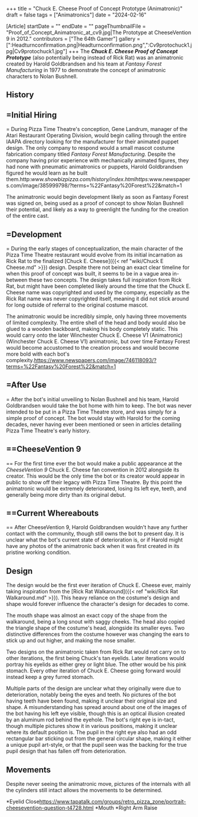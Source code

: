 +++
title = "Chuck E. Cheese Proof of Concept Prototype (Animatronic)"
draft = false
tags = ["Animatronics"]
date = "2024-02-16"

[Article]
startDate = ""
endDate = ""
pageThumbnailFile = "Proof_of_Concept_Animatronic_at_cv9.jpg|The Prototype at CheeseVention 9 in 2012."
contributors = ["The 64th Gamer"]
gallery = [":Headturnconfirmation.png|Headturnconfirmation.png",":Cv9protochuck1.jpg|Cv9protochuck1.jpg"]
+++
The <b><i>Chuck E. Cheese Proof of Concept Prototype</b></i> (also potentially being instead of Rick Rat) was an animatronic created by Harold Goldbrandsen and his team at <i>Fantasy Forest Manufacturing</i> in 1977 to demonstrate the concept of animatronic characters to Nolan Bushnell.

<h2>History</h2>

<h2>=Initial Hiring</h2>=
During Pizza Time Theatre's conception, Gene Landrum, manager of the Atari Restaurant Operating Division, would begin calling through the entire IAAPA directory looking for the manufacturer for their animated puppet design. The only company to respond would a small mascot costume fabrication company titled <i>Fantasy Forest Manufacturing.</i> Despite the company having prior experience with mechanically animated figures, they had none with pneumatic animatronics or puppets, Harold Goldbrandsen figured he would learn as he built them.<ref>http:<i>www.showbizpizza.com/history/index.html</ref><ref name=':2'>https:</i>www.newspapers.com/image/385999798/?terms=%22Fantasy%20Forest%22&match=1</ref>

The animatronic would begin development likely as soon as Fantasy Forest was signed on, being used as a proof of concept to show Nolan Bushnell their potential, and likely as a way to greenlight the funding for the creation of the entire cast.

<h2>=Development</h2>=
During the early stages of conceptualization, the main character of the Pizza Time Theatre restaurant would evolve from its initial incarnation as Rick Rat to the finalized [Chuck E. Cheese]({{< ref "wiki/Chuck E Cheese.md" >}}) design. Despite there not being an exact clear timeline for when this proof of concept was built, it seems to be in a vague area in-between these two concepts. The design takes full inspiration from Rick Rat, but might have been completed likely around the time that the Chuck E. Cheese name was copyrighted and used by the company, especially as the Rick Rat name was never copyrighted itself, meaning it did not stick around for long outside of referral to the original costume mascot.<ref></ref>

The animatronic would be incredibly simple, only having three movements of limited complexity. The entire shell of the head and body would also be glued to a wooden backboard, making his body completely static. This would carry onto the later Winchester Chuck E. Cheese V1 (Animatronic) (Winchester Chuck E. Cheese V1) animatronic, but over time Fantasy Forest would become accustomed to the creation process and would become more bold with each bot's complexity.<ref>https://www.newspapers.com/image/746118093/?terms=%22Fantasy%20Forest%22&match=1</ref>

<h2>=After Use</h2>=
After the bot's initial unveiling to Nolan Bushnell and his team, Harold Goldbrandsen would take the bot home with him to keep. The bot was never intended to be put in a Pizza Time Theatre store, and was simply for a simple proof of concept. The bot would stay with Harold for the coming decades, never having ever been mentioned or seen in articles detailing Pizza Time Theatre's early history.

<h2>==CheeseVention 9</h2>==
For the first time ever the bot would make a public appearance at the <i>CheeseVention 9</i> Chuck E. Cheese fan convention in 2012 alongside its creator. This would be the only time the bot or its creator would appear in public to show off their legacy with Pizza Time Theatre. By this point the animatronic would be extremely deteriorated, losing its left eye, teeth, and generally being more dirty than its original debut.

<h2>==Current Whereabouts</h2>==
After CheeseVention 9, Harold Goldbrandsen wouldn't have any further contact with the community, though still owns the bot to present day. It is unclear what the bot's current state of deterioration is, or if Harold might have any photos of the animatronic back when it was first created in its pristine working condition.

<h2>Design</h2>
The design would be the first ever iteration of Chuck E. Cheese ever, mainly taking inspiration from the [Rick Rat Walkaround]({{< ref "wiki/Rick Rat Walkaround.md" >}}). This heavy reliance on the costume's design and shape would forever influence the character's design for decades to come.

The mouth shape was almost an exact copy of the shape from the walkaround, being a long snout with saggy cheeks. The head also copied the triangle shape of the costume's head, alongside its smaller eyes. Two distinctive differences from the costume however was changing the ears to stick up and out higher, and making the nose smaller.

Two designs on the animatronic taken from Rick Rat would not carry on to other iterations, the first being Chuck's tan eyelids. Later iterations would portray his eyelids as either grey or light blue. The other would be his pink stomach. Every other iteration of Chuck E. Cheese going forward would instead keep a grey furred stomach.

Multiple parts of the design are unclear what they originally were due to deterioration, notably being the eyes and teeth. No pictures of the bot having teeth have been found, making it unclear their original size and shape. A misunderstanding has spread around about one of the images of the bot having his left eye visible<ref></ref>, though this is an optical illusion created by an aluminum rod behind the eyehole. The bot's right eye is in-tact, though multiple pictures show it in various positions, making it unclear where its default position is. The pupil in the right eye also had an odd rectangular bar sticking out from the general circular shape, making it either a unique pupil art-style, or that the pupil seen was the backing for the true pupil design that has fallen off from deterioration.

<h2>Movements</h2>
Despite never seeing the animatronic move, pictures of the internals with all the cylinders still intact allows the movements to be determined.

*Eyelid Close<ref>https://www.tapatalk.com/groups/retro_pizza_zone/portrait-cheesevention-question-t4728.html</ref>
*Mouth
*Right Arm Raise






<references />